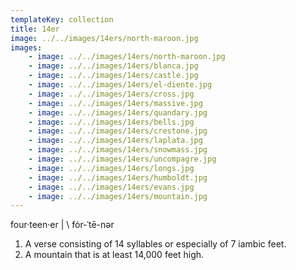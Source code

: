 ```yaml
---
templateKey: collection
title: 14er
image: ../../images/14ers/north-maroon.jpg
images:
    - image: ../../images/14ers/north-maroon.jpg
    - image: ../../images/14ers/blanca.jpg
    - image: ../../images/14ers/castle.jpg
    - image: ../../images/14ers/el-diente.jpg
    - image: ../../images/14ers/cross.jpg
    - image: ../../images/14ers/massive.jpg
    - image: ../../images/14ers/quandary.jpg
    - image: ../../images/14ers/bells.jpg
    - image: ../../images/14ers/crestone.jpg
    - image: ../../images/14ers/laplata.jpg
    - image: ../../images/14ers/snowmass.jpg
    - image: ../../images/14ers/uncompagre.jpg
    - image: ../../images/14ers/longs.jpg
    - image: ../../images/14ers/humboldt.jpg
    - image: ../../images/14ers/evans.jpg
    - image: ../../images/14ers/mountain.jpg
---
```

four·​teen·​er | \ fȯr-ˈtē-nər
1. A verse consisting of 14 syllables or especially of 7 iambic feet.
2. A mountain that is at least 14,000 feet high.
